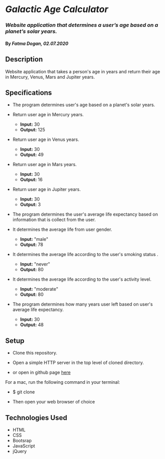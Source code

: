 # _Galactic Age Calculator_

### _Website application that determines a user’s age based on a planet’s solar years._

#### By _**Fatma Dogan, 02.07.2020**_

## Description

Website application that takes a person's age in years and return their age in Mercury, Venus, Mars and Jupiter years.

## Specifications

* The program determines user's age based on a planet's solar years.

* Return user age in Mercury years. 
    * __Input:__ 30
    * __Output:__ 125
* Return user age in Venus years. 
    * __Input:__ 30
    * __Output:__ 49
* Return user age in Mars years. 
    * __Input:__ 30
    * __Output:__ 16
* Return user age in Jupiter years. 
    * __Input:__ 30
    * __Output:__ 3

* The program determines the user's average life expectancy based on information that is collect from the user.

* It determines the average life from user gender.
    * __Input:__ "male"
    * __Output:__ 78
* It determines the average life according to the user's smoking status .
    * __Input:__ "never"
    * __Output:__ 80
* It determines the average life according to the user's activity level.
    * __Input:__ "moderate"
    * __Output:__ 80

* The program determines how many years user left based on user's average life expectancy.
    * __Input:__ 30
    * __Output:__ 48



## Setup


* Clone this repository.

* Open a simple HTTP server in the top level of cloned directory. 

* or open in github page [here]()

For a mac, run the following command in your terminal:

* $ git clone 

* Then open your web browser of choice

## Technologies Used 

* HTML
* CSS
* Bootsrap
* JavaScript 
* jQuery
